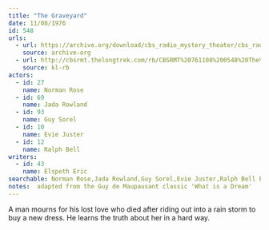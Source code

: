 ```yaml
---
title: "The Graveyard"
date: 11/08/1976
id: 548
urls: 
  - url: https://archive.org/download/cbs_radio_mystery_theater/cbs_radio_mystery_theater-0501-0550.zip/cbs_radio_mystery_theater-0501-0550%2Fcbsrmt_0548_the_graveyard.mp3
    source: archive-org
  - url: http://cbsrmt.thelongtrek.com/rb/CBSRMT%20761108%200548%20The%20Graveyard_wbbm_rb.mp3
    source: kl-rb
actors:  
  - id: 27
    name: Norman Rose  
  - id: 69
    name: Jada Rowland  
  - id: 93
    name: Guy Sorel  
  - id: 10
    name: Evie Juster  
  - id: 12
    name: Ralph Bell
writers:  
  - id: 43
    name: Elspeth Eric
searchable: Norman Rose,Jada Rowland,Guy Sorel,Evie Juster,Ralph Bell Elspeth Eric
notes:  adapted from the Guy de Maupausant classic 'What is a Dream'
---
```

A man mourns for his lost love who died after riding out into a rain storm to buy a new dress. He learns the truth about her in a hard way.